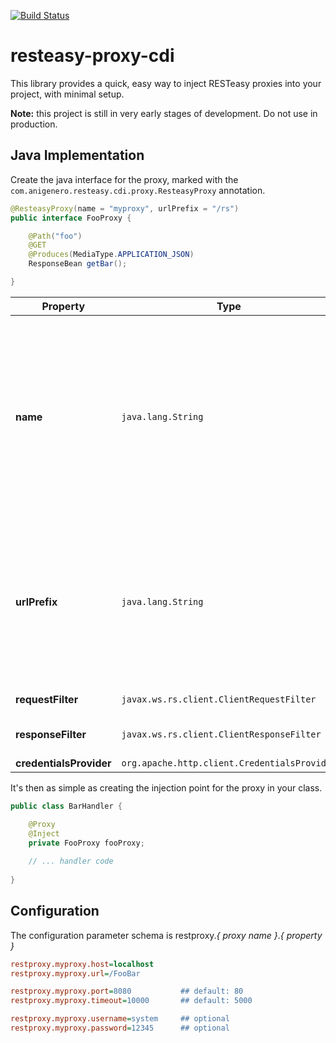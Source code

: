 [![Build Status](https://travis-ci.org/anigenero/resteasy-proxy-cdi.svg?branch=master)](https://travis-ci.org/anigenero/resteasy-proxy-cdi)

resteasy-proxy-cdi
==================
This library provides a quick, easy way to inject RESTeasy proxies into your project, with minimal setup.

**Note:** this project is still in very early stages of development. Do not use in production.

Java Implementation
-------------------

Create the java interface for the proxy, marked with the `com.anigenero.resteasy.cdi.proxy.ResteasyProxy` annotation.

```java
@ResteasyProxy(name = "myproxy", urlPrefix = "/rs")
public interface FooProxy {

    @Path("foo")
    @GET
    @Produces(MediaType.APPLICATION_JSON)
    ResponseBean getBar();

}
```

| Property | Type | Description |
| -------- | -------- | -------- |
| **name** | `java.lang.String` | refrences the proxy name you will use in the configuration. You may have multiple instances for the same name (e.g. if you want to implement separate proxy classes for different functionality) |
| **urlPrefix** | `java.lang.String` | *(optional)* the path prefix (e.g. if you declare several proxy classes for the same name, you might need each one to access a different root path) |
| **requestFilter** | `javax.ws.rs.client.ClientRequestFilter` | *(optional)* a request filter |
| **responseFilter** | `javax.ws.rs.client.ClientResponseFilter` | *(optional)* a response filter |
| **credentialsProvider** | `org.apache.http.client.CredentialsProvider` | *(optional)* |

It's then as simple as creating the injection point for the proxy in your class.
```java
public class BarHandler {

    @Proxy
    @Inject
    private FooProxy fooProxy;
    
    // ... handler code
    
}
```

Configuration
-------------
The configuration parameter schema is restproxy.*{ proxy name }*.*{ property }*

```ini
restproxy.myproxy.host=localhost
restproxy.myproxy.url=/FooBar

restproxy.myproxy.port=8080           ## default: 80
restproxy.myproxy.timeout=10000       ## default: 5000

restproxy.myproxy.username=system     ## optional
restproxy.myproxy.password=12345      ## optional
```
